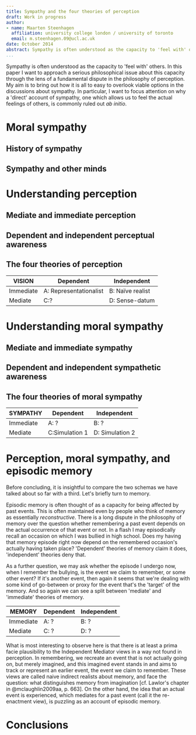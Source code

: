 ```yaml
---
title: Sympathy and the four theories of perception
draft: Work in progress
author:
- name: Maarten Steenhagen
  affiliation: university college london / university of toronto
  email: m.steenhagen.09@ucl.ac.uk
date: October 2014
abstract: Sympathy is often understood as the capacity to 'feel with' others. In this paper I want to approach a serious philosophical issue about this capacity through the lens of a fundamental dispute in the philosophy of perception. My aim is to bring out how it is all to easy to overlook viable options in the discussions about sympathy. In particular, I want to focus attention on why a 'direct' account of sympathy, one which allows us to feel the actual feelings of others, is commonly ruled out ab initio.
...
```


Sympathy is often understood as the capacity to 'feel with' others. In this paper I want to approach a serious philosophical issue about this capacity through the lens of a fundamental dispute in the philosophy of perception. My aim is to bring out how it is all to easy to overlook viable options in the discussions about sympathy. In particular, I want to focus attention on why a 'direct' account of sympathy, one which allows us to feel the actual feelings of others, is commonly ruled out _ab initio_.

# Moral sympathy

## History of sympathy

## Sympathy and other minds

# Understanding perception

## Mediate and immediate perception

## Dependent and independent perceptual awareness

## The four theories of perception 

VISION | Dependent | Independent
--- | --- | ---
Immediate | A: Representationalist | B: Naïve realist 
Mediate | C:? | D: Sense-datum

# Understanding moral sympathy

## Mediate and immediate sympathy

## Dependent and independent sympathetic awareness

## The four theories of moral sympathy

SYMPATHY | Dependent | Independent
--- | --- | ---
Immediate | A: ? | B: ?
Mediate | C:Simulation 1 | D: Simulation 2

# Perception, moral sympathy, and episodic memory

Before concluding, it is insightful to compare the two schemas we have talked about so far with a third. Let's briefly turn to memory. 

Episodic memory is often thought of as a capacity for being affected by past events. This is often maintained even by people who think of memory as essentially _reconstructive_. There is a long dispute in the philosophy of memory over the question whether remembering a past event depends on the actual occurrence of that event or not. In a flash I may episodically recall an occasion on which I was bullied in high school. Does my having that memory episode right now depend on the remembered occasion's actually having taken place? 'Dependent' theories of memory claim it does, 'independent' theories deny that. 

As a further question, we may ask whether the episode I undergo now, when I remember the bullying, is the event we claim to remember, or some other event? If it's another event, then again it seems that we're dealing with some kind of go-between or proxy for the event that's the 'target' of the memory. And so again we can see a split between 'mediate' and 'immediate' theories of memory. 

MEMORY | Dependent | Independent
--- | --- | ---
Immediate | A: ? | B: ?
Mediate | C: ? | D: ?

What is most interesting to observe here is that there is at least a prima facie plausibility to the Independent Mediator views in a way not found in perception. In remembering, we recreate an event that is not actually going on, but merely imagined, and this imagined event stands in and aims to track or represent an earlier event, the event we claim to remember. These views are called naive indirect realists about memory, and face the question: what distinguishes memory from imagination [cf. Lawlor's chapter in @mclaughlin2009aa, p. 663]. On the other hand, the idea that an actual event is experienced, which mediates for a past event (call it the re-enactment view), is puzzling as an account of episodic memory. 

# Conclusions